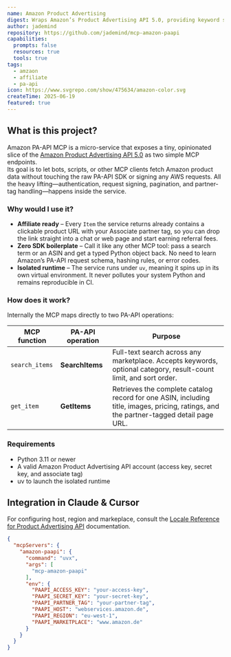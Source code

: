```yaml
---
name: Amazon Product Advertising
digest: Wraps Amazon’s Product Advertising API 5.0, providing keyword search and ASIN lookup endpoints that return products with your Associate partner-tagged URLs.
author: jademind
repository: https://github.com/jademind/mcp-amazon-paapi
capabilities:
  prompts: false
  resources: true
  tools: true
tags:
  - amzaon
  - affiliate
  - pa-api
icon: https://www.svgrepo.com/show/475634/amazon-color.svg
createTime: 2025-06-19
featured: true
---
```


## What is this project?

Amazon PA-API MCP is a micro-service that exposes a tiny, opinionated slice of the [Amazon Product Advertising API 5.0](https://webservices.amazon.com/paapi5/documentation/) as two simple MCP endpoints.  
Its goal is to let bots, scripts, or other MCP clients fetch Amazon product data without touching the raw PA-API SDK or signing any AWS requests. All the heavy lifting—authentication, request signing, pagination, and partner-tag handling—happens inside the service.

### Why would I use it?

* **Affiliate ready** – Every `Item` the service returns already contains a clickable product URL with your Associate partner tag, so you can drop the link straight into a chat or web page and start earning referral fees.  
* **Zero SDK boilerplate** – Call it like any other MCP tool: pass a search term or an ASIN and get a typed Python object back. No need to learn Amazon’s PA-API request schema, hashing rules, or error codes.  
* **Isolated runtime** – The service runs under `uv`, meaning it spins up in its own virtual environment. It never pollutes your system Python and remains reproducible in CI.

### How does it work?

Internally the MCP maps directly to two PA-API operations:

| MCP function | PA-API operation | Purpose |
|--------------|-----------------|---------|
| `search_items` | **SearchItems** | Full-text search across any marketplace. Accepts keywords, optional category, result-count limit, and sort order. |
| `get_item` | **GetItems** | Retrieves the complete catalog record for one ASIN, including title, images, pricing, ratings, and the partner-tagged detail page URL. |


### Requirements

- Python 3.11 or newer
- A valid Amazon Product Advertising API account (access key, secret key, and associate tag)
- uv to launch the isolated runtime

## Integration in Claude & Cursor

For configuring host, region and markeplace, consult the [Locale Reference for Product Advertising API](https://webservices.amazon.com/paapi5/documentation/locale-reference.html) documentation.

```json
{
  "mcpServers": {
    "amazon-paapi": {
      "command": "uvx",
      "args": [
        "mcp-amazon-paapi"
      ],
      "env": {
        "PAAPI_ACCESS_KEY": "your-access-key",
        "PAAPI_SECRET_KEY": "your-secret-key",
        "PAAPI_PARTNER_TAG": "your-partner-tag",
        "PAAPI_HOST": "webservices.amazon.de",
        "PAAPI_REGION": "eu-west-1",
        "PAAPI_MARKETPLACE": "www.amazon.de"
      }
    }
  }
}
```
